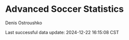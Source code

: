 # Advanced Soccer Statistics
Denis Ostroushko

<!-- gfm -->

Last successful data update: 2024-12-22 16:15:08 CST
